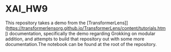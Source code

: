 # XAI_HW9

This repository takes a demo from the [TransformerLens]](https://transformerlensorg.github.io/TransformerLens/content/tutorials.html) documentation, specifically the demo regarding Grokking on modular addition, and attempts to build that repository out with some more documentation.The notebook can be found at the root of the repository.